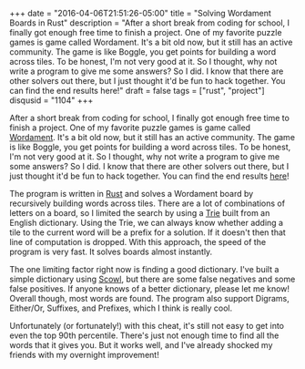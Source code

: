 +++
date = "2016-04-06T21:51:26-05:00"
title = "Solving Wordament Boards in Rust"
description = "After a short break from coding for school, I finally got enough free time to finish a project. One of my favorite puzzle games is game called Wordament. It's a bit old now, but it still has an active community. The game is like Boggle, you get points for building a word across tiles. To be honest, I'm not very good at it. So I thought, why not write a program to give me some answers? So I did. I know that there are other solvers out there, but I just thought it'd be fun to hack together. You can find the end results here!"
draft = false
tags = ["rust", "project"]
disqusid = "1104"
+++

After a short break from coding for school, I finally got enough free time to finish a project. One of my favorite puzzle games is game called [Wordament](http://www.wordament.com/). It's a bit old now, but it still has an active community. The game is like Boggle, you get points for building a word across tiles. To be honest, I'm not very good at it. So I thought, why not write a program to give me some answers? So I did. I know that there are other solvers out there, but I just thought it'd be fun to hack together. You can find the end results [here](https://github.com/rlhunt/wordament)!
<!--more-->
The program is written in [Rust](https://www.rust-lang.org/) and solves a Wordament board by recursively building words across tiles. There are a lot of combinations of letters on a board, so I limited the search by using a [Trie](https://en.wikipedia.org/wiki/Trie) built from an English dictionary. Using the Trie, we can always know whether adding a tile to the current word will be a prefix for a solution. If it doesn't then that line of computation is dropped. With this approach, the speed of the program is very fast. It solves boards almost instantly.

The one limiting factor right now is finding a good dictionary. I've built a simple dictionary using [Scowl](http://wordlist.aspell.net/), but there are some false negatives and some false positives. If anyone knows of a better dictionary, please let me know! Overall though, most words are found. The program also support Digrams, Either/Or, Suffixes, and Prefixes, which I think is really cool.

Unfortunately (or fortunately!) with this cheat, it's still not easy to get into even the top 90th percentile. There's just not enough time to find all the words that it gives you. But it works well, and I've already shocked my friends with my overnight improvement!